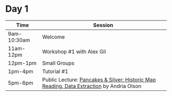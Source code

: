 # Day 1  

| Time | Session | 
| --- | --- | 
| 9am-10:30am | Welcome | 
| 11am-12pm   | Workshop #1  with Alex Gil |
| 12pm-1pm  | Small Groups  |   |
| 1pm-4pm |  Tutorial #1 | |
| 5pm-6pm  | Public Lecture: [Pancakes & Silver: Historic Map Reading, Data Extraction](https://stanfordgeospatialcenter.github.io/undermapped-spaces-2022/public_events.html#public-lecture-1)  by Andria Olson |
